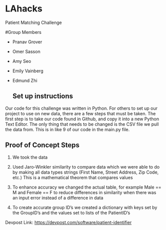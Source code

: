 # LAhacks
Patient Matching Challenge

#Group Members
- Pranav Grover
- Omer Sasson 
- Amy Seo
- Emily Vainberg 
- Edmund Zhi

   ## Set up instructions
Our code for this challenge was written in Python. For others to set up our project to use on new data, there are a few steps that must be taken. The first step is to take our code found in Github, and copy it into a new Python Text Editor. The only thing that needs to be changed is the CSV file we pull the data from. This is in like 9 of our code in the main.py file. 

   ## Proof of Concept Steps
1. We took the data

2. Used Jaro-Winkler similarity to compare data which we were able to do by making all data types strings (First Name, Street Address, Zip Code, etc.) This is a mathematical theorem that compares values 

3. To enhance accuracy we changed the actual table, for example Male == M and Female == F to reduce differences in similarity when there was an input error instead of a difference in data

4. To create accurate group ID’s we created a dictionary with keys set by the GroupID’s and the values set to lists of the PatientID’s

Devpost Link: https://devpost.com/software/patient-identifier

